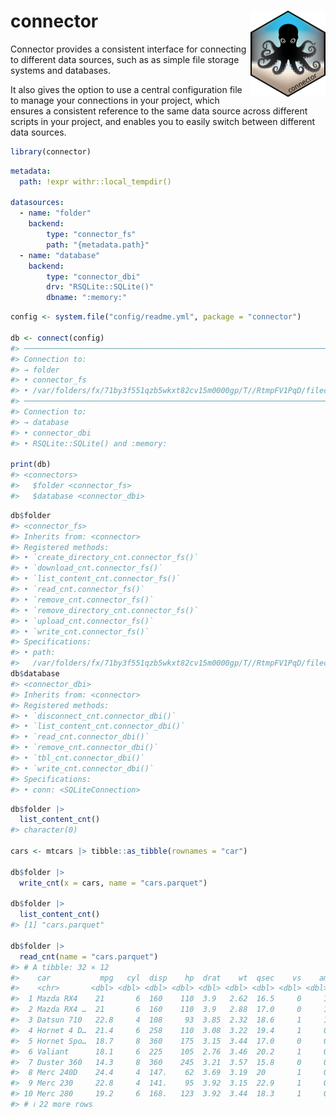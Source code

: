 
# connector <a href="https://fantastic-adventure-gqozn9k.pages.github.io/"><img src="man/figures/logo.png" align="right" height="138" alt="connector website" /></a>

Connector provides a consistent interface for connecting to different
data sources, such as as simple file storage systems and databases.

It also gives the option to use a central configuration file to manage
your connections in your project, which ensures a consistent reference
to the same data source across different scripts in your project, and
enables you to easily switch between different data sources.

``` r
library(connector)
```

``` yml
metadata:
  path: !expr withr::local_tempdir()

datasources:
  - name: "folder"
    backend:
        type: "connector_fs"
        path: "{metadata.path}"
  - name: "database"
    backend:
        type: "connector_dbi"
        drv: "RSQLite::SQLite()"
        dbname: ":memory:"
```

``` r
config <- system.file("config/readme.yml", package = "connector")

db <- connect(config)
#> ────────────────────────────────────────────────────────────────────────────────
#> Connection to:
#> → folder
#> • connector_fs
#> • /var/folders/fx/71by3f551qzb5wkxt82cv15m0000gp/T//RtmpFV1PqD/filec56a7eae5068
#> ────────────────────────────────────────────────────────────────────────────────
#> Connection to:
#> → database
#> • connector_dbi
#> • RSQLite::SQLite() and :memory:

print(db)
#> <connectors>
#>   $folder <connector_fs>
#>   $database <connector_dbi>
```

``` r
db$folder
#> <connector_fs>
#> Inherits from: <connector>
#> Registered methods:
#> • `create_directory_cnt.connector_fs()`
#> • `download_cnt.connector_fs()`
#> • `list_content_cnt.connector_fs()`
#> • `read_cnt.connector_fs()`
#> • `remove_cnt.connector_fs()`
#> • `remove_directory_cnt.connector_fs()`
#> • `upload_cnt.connector_fs()`
#> • `write_cnt.connector_fs()`
#> Specifications:
#> • path:
#>   /var/folders/fx/71by3f551qzb5wkxt82cv15m0000gp/T//RtmpFV1PqD/filec56a7eae5068
db$database
#> <connector_dbi>
#> Inherits from: <connector>
#> Registered methods:
#> • `disconnect_cnt.connector_dbi()`
#> • `list_content_cnt.connector_dbi()`
#> • `read_cnt.connector_dbi()`
#> • `remove_cnt.connector_dbi()`
#> • `tbl_cnt.connector_dbi()`
#> • `write_cnt.connector_dbi()`
#> Specifications:
#> • conn: <SQLiteConnection>
```

``` r
db$folder |> 
  list_content_cnt()
#> character(0)

cars <- mtcars |> tibble::as_tibble(rownames = "car")

db$folder |> 
  write_cnt(x = cars, name = "cars.parquet")

db$folder |> 
  list_content_cnt()
#> [1] "cars.parquet"

db$folder |>
  read_cnt(name = "cars.parquet")
#> # A tibble: 32 × 12
#>    car           mpg   cyl  disp    hp  drat    wt  qsec    vs    am  gear  carb
#>    <chr>       <dbl> <dbl> <dbl> <dbl> <dbl> <dbl> <dbl> <dbl> <dbl> <dbl> <dbl>
#>  1 Mazda RX4    21       6  160    110  3.9   2.62  16.5     0     1     4     4
#>  2 Mazda RX4 …  21       6  160    110  3.9   2.88  17.0     0     1     4     4
#>  3 Datsun 710   22.8     4  108     93  3.85  2.32  18.6     1     1     4     1
#>  4 Hornet 4 D…  21.4     6  258    110  3.08  3.22  19.4     1     0     3     1
#>  5 Hornet Spo…  18.7     8  360    175  3.15  3.44  17.0     0     0     3     2
#>  6 Valiant      18.1     6  225    105  2.76  3.46  20.2     1     0     3     1
#>  7 Duster 360   14.3     8  360    245  3.21  3.57  15.8     0     0     3     4
#>  8 Merc 240D    24.4     4  147.    62  3.69  3.19  20       1     0     4     2
#>  9 Merc 230     22.8     4  141.    95  3.92  3.15  22.9     1     0     4     2
#> 10 Merc 280     19.2     6  168.   123  3.92  3.44  18.3     1     0     4     4
#> # ℹ 22 more rows
```
